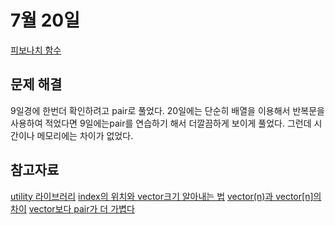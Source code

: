 # 7월 20일

[피보나치 함수](https://www.acmicpc.net/problem/1003)

## 문제 해결
9일경에 한번더 확인하려고 pair로 풀었다. 20일에는 단순히 배열을 이용해서 반복문을 사용하여 적었다면 9일에는pair를 연습하기 해서 더깔끔하게 보이게 풀었다. 그런데 시간이나 메모리에는 차이가 없었다.

## 참고자료
[utility 라이브러리](https://modoocode.com/299)
[index의 위치와 vector크기 알아내는 법](https://swblossom.tistory.com/26)
[vector(n)과 vector[n]의 차이](https://astrid-dm.tistory.com/164)
[vector보다 pair가 더 가볍다](https://www.acmicpc.net/board/view/76091)

